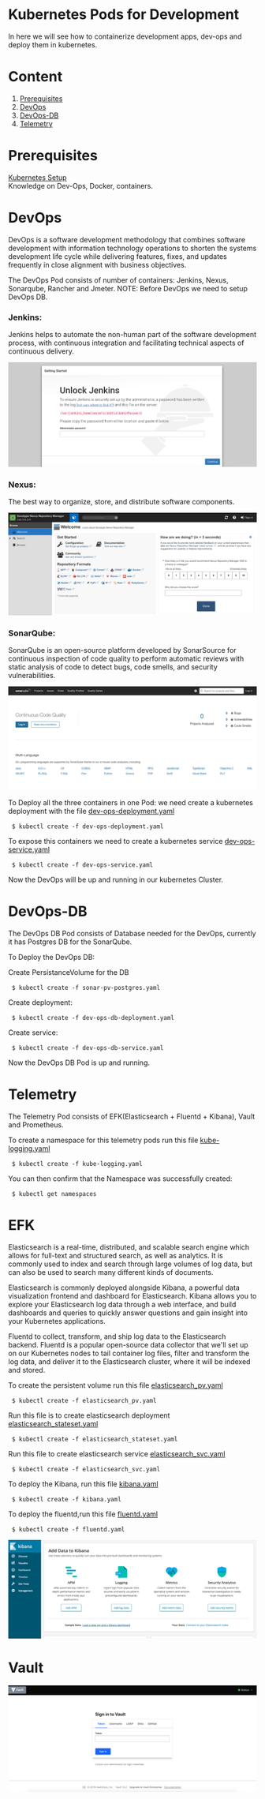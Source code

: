# Kubernetes Pods for Development<br/>
   In here we will see how to containerize development apps, dev-ops and deploy them in kubernetes.

# Content
1. [Prerequisites](#prerequisites)
1. [DevOps](#devops)
1. [DevOps-DB](#devops-db)
1. [Telemetry](#telemetry)


# Prerequisites<br/> 
  [Kubernetes Setup](https://github.com/TharaniRajan/Geppetto-local-K8s/blob/master/docs/Kubernetes_setup.md) <br/> 
  Knowledge on Dev-Ops, Docker, containers.
  
# DevOps<br/> 
  DevOps is a software development methodology that combines software development with information technology operations to shorten the systems development life cycle while delivering features, fixes, and updates frequently in close alignment with business objectives.
  
  The DevOps Pod consists of number of containers: Jenkins, Nexus, Sonarqube, Rancher and Jmeter.
  NOTE: Before DevOps we need to setup DevOps DB.
  
 ### Jenkins:
  Jenkins helps to automate the non-human part of the software development process, with continuous integration and facilitating technical aspects of continuous delivery.
  
  ![Jenkins](https://github.com/TharaniRajan/Geppetto-local-K8s/blob/master/docs/images/jenkins.png?raw=true"Jenkins")
  
 ### Nexus:
  The best way to organize, store, and distribute software components.
  
  ![Nexus](https://github.com/TharaniRajan/Geppetto-local-K8s/blob/master/docs/images/Nexus.png?raw=true"Nexus")
 
 ### SonarQube:
  SonarQube is an open-source platform developed by SonarSource for continuous inspection of code quality to perform automatic reviews with static analysis of code to detect bugs, code smells, and security vulnerabilities.
  
  ![Sonar](https://github.com/TharaniRajan/Geppetto-local-K8s/blob/master/docs/images/sonar.png?raw=true"Sonar")
  
  To Deploy all the three containers in one Pod:
     we need create a kubernetes deployment with the file [dev-ops-deployment.yaml](https://github.com/TharaniRajan/Geppetto-local-K8s/blob/master/dev-ops/dev-ops-deployment.yaml)
  
     $ kubectl create -f dev-ops-deployment.yaml
   
  To expose this containers we need to create a kubernetes service [dev-ops-service.yaml](https://github.com/TharaniRajan/Geppetto-local-K8s/blob/master/dev-ops/dev-ops-service.yaml)
     
     $ kubectl create -f dev-ops-service.yaml
  
  Now the DevOps will be up and running in our kubernetes Cluster.
  
  
 # DevOps-DB<br/> 
   The DevOps DB Pod consists of Database needed for the DevOps, currently it has Postgres DB for the SonarQube.
   
   To Deploy the DevOps DB:
   
   Create PersistanceVolume for the DB
   
     $ kubectl create -f sonar-pv-postgres.yaml
   
   Create deployment:
   
     $ kubectl create -f dev-ops-db-deployment.yaml
 
   Create service:
   
     $ kubectl create -f dev-ops-db-service.yaml
      
   Now the DevOps DB Pod is up and running. 
   
   
   # Telemetry<br/> 
   The Telemetry Pod consists of EFK(Elasticsearch + Fluentd + Kibana), Vault and Prometheus.
   
   To create a namespace for this telemetry pods run this file [kube-logging.yaml](https://github.com/TharaniRajan/Geppetto-local-K8s/blob/master/telimetry-pod/kube-logging.yaml)
   
     $ kubectl create -f kube-logging.yaml     
         
   You can then confirm that the Namespace was successfully created:
   
     $ kubectl get namespaces
         
   # EFK  
   
   Elasticsearch is a real-time, distributed, and scalable search engine which allows for full-text and structured search, as well as analytics. It is commonly used to index and search through large volumes of log data, but can also be used to search many different kinds of documents.
   
   Elasticsearch is commonly deployed alongside Kibana, a powerful data visualization frontend and dashboard for Elasticsearch. Kibana allows you to explore your Elasticsearch log data through a web interface, and build dashboards and queries to quickly answer questions and gain insight into your Kubernetes applications.
   
   Fluentd to collect, transform, and ship log data to the Elasticsearch backend. Fluentd is a popular open-source data collector that we'll set up on our Kubernetes nodes to tail container log files, filter and transform the log data, and deliver it to the Elasticsearch cluster, where it will be indexed and stored.
         
   To create the persistent volume run this file [elasticsearch_pv.yaml](https://github.com/TharaniRajan/Geppetto-local-K8s/blob/master/telimetry-pod/elasticsearch_pv.yaml)
   
     $ kubectl create -f elasticsearch_pv.yaml
         
   Run this file is to create elasticsearch deployment [elasticsearch_stateset.yaml](https://github.com/TharaniRajan/Geppetto-local-K8s/blob/master/telimetry-pod/elasticsearch_statefulset.yaml)
   
     $ kubectl create -f elasticsearch_stateset.yaml
             
   Run this file to create elasticsearch service [elasticsearch_svc.yaml](https://github.com/TharaniRajan/Geppetto-local-K8s/blob/master/telimetry-pod/elasticsearch_svc.yaml)
   
     $ kubectl create -f elasticsearch_svc.yaml
    
   To deploy the Kibana, run this file [kibana.yaml](https://github.com/TharaniRajan/Geppetto-local-K8s/blob/master/telimetry-pod/kibana.yaml)
   
     $ kubectl create -f kibana.yaml
     
   To deploy the fluentd,run this file [fluentd.yaml](https://github.com/TharaniRajan/Geppetto-local-K8s/blob/master/telimetry-pod/fluentd.yaml)
   
     $ kubectl create -f fluentd.yaml
     
   ![Kibana](https://github.com/TharaniRajan/Geppetto-local-K8s/blob/master/docs/images/kibana.png?raw=true"Kibana")   
  
   
   # Vault
   
   ![Vault](https://github.com/TharaniRajan/Geppetto-local-K8s/blob/master/docs/images/Vault.png?raw=true"Vault")
   
   
